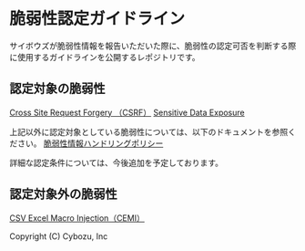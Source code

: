 脆弱性認定ガイドライン
====
サイボウズが脆弱性情報を報告いただいた際に、脆弱性の認定可否を判断する際に使用するガイドラインを公開するレポジトリです。  

## 認定対象の脆弱性
[Cross Site Request Forgery （CSRF）](CSRF.md)
[Sensitive Data Exposure](SensitiveDataExposure.md)

上記以外に認定対象としている脆弱性については、以下のドキュメントを参照ください。
[脆弱性情報ハンドリングポリシー](http://www.slideshare.net/cybozucommunity/ss-30074325/18)

詳細な認定条件については、今後追加を予定しております。

## 認定対象外の脆弱性
[CSV Excel Macro Injection（CEMI）](CEMI.md)

Copyright (C) Cybozu, Inc